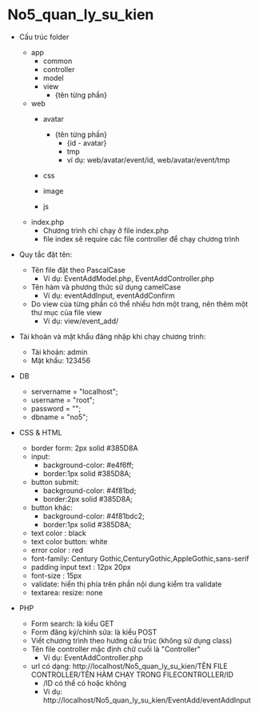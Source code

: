 # No5_quan_ly_su_kien

+ Cấu trúc folder
    - app
        - common
        - controller
        - model
        - view
            - {tên từng phần}
    - web 
        - avatar
            - {tên từng phần}
                - {id - avatar}
                - tmp
                - ví dụ: web/avatar/event/id, web/avatar/event/tmp
                
        - css
        - image
        - js
    - index.php
        - Chương trình chỉ chạy ở file index.php
        - file index sẽ require các file controller để chạy chương trình


+ Quy tắc đặt tên:
    - Tên file đặt theo PascalCase
        - Ví dụ: EventAddModel.php, EventAddController.php
    - Tên hàm và phương thức sử dụng camelCase
        - Ví dụ: eventAddInput, eventAddConfirm
    - Do view của từng phần có thể nhiều hơn một trang, nên thêm một thư mục của file view
        - Ví dụ: view/event_add/

+ Tài khoản và mật khẩu đăng nhập khi chạy chương trình:
    - Tài khoản: admin
    - Mật khẩu: 123456

+ DB
    - servername = "localhost";
    - username = "root";
    - password = "";
    - dbname = "no5";

+ CSS & HTML
    - border form: 2px solid #385D8A
    - input:
        - background-color: #e4f6ff;
        - border:1px solid #385D8A; 
    - button submit: 
        - background-color: #4f81bd;
        - border:2px solid #385D8A;
    - button khác:
        - background-color: #4f81bdc2;
        - border:1px solid #385D8A;
    - text color : black
    - text color button: white
    - error color : red
    - font-family: Century Gothic,CenturyGothic,AppleGothic,sans-serif
    - padding input text : 12px 20px
    - font-size : 15px
    - validate: hiển thị phía trên phần nội dung kiểm tra validate
    - textarea: resize: none

+ PHP
    - Form search: là kiểu GET	
    - Form đăng ký/chỉnh sửa: là kiểu POST
    - Viết chương trình theo hướng cấu trúc (không sử dụng class)
    - Tên file controller mặc định chữ cuối là "Controller"
        - Ví dụ: EventAddController.php
    - url có dạng: http://localhost/No5_quan_ly_su_kien/TÊN FILE CONTROLLER/TÊN HÀM CHẠY TRONG FILECONTROLLER/ID
        - /ID có thể có hoặc không
        - Ví dụ: http://localhost/No5_quan_ly_su_kien/EventAdd/eventAddInput
